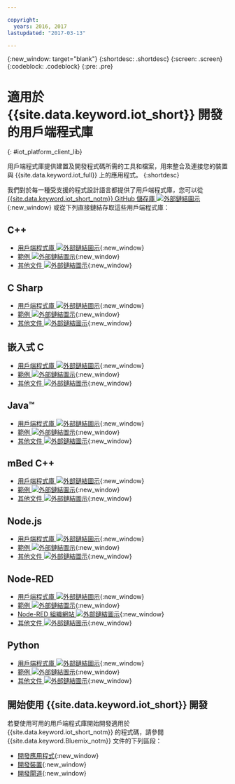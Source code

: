 ```yaml
---

copyright:
  years: 2016, 2017
lastupdated: "2017-03-13"

---
```


{:new_window: target="blank"}
{:shortdesc: .shortdesc}
{:screen: .screen}
{:codeblock: .codeblock}
{:pre: .pre}

# 適用於 {{site.data.keyword.iot_short}} 開發的用戶端程式庫
{: #iot_platform_client_lib}

用戶端程式庫提供建置及開發程式碼所需的工具和檔案，用來整合及連接您的裝置與 {{site.data.keyword.iot_full}} 上的應用程式。
{:shortdesc}

我們對於每一種受支援的程式設計語言都提供了用戶端程式庫，您可以從 [{{site.data.keyword.iot_short_notm}} GitHub 儲存庫 ![外部鏈結圖示](../../icons/launch-glyph.svg "外部鏈結圖示")](https://github.com/ibm-watson-iot){:new_window} 或從下列直接鏈結存取這些用戶端程式庫：

## C++

- [用戶端程式庫 ![外部鏈結圖示](../../icons/launch-glyph.svg "外部鏈結圖示")](https://github.com/ibm-watson-iot/iot-cpp){:new_window}
- [範例 ![外部鏈結圖示](../../icons/launch-glyph.svg "外部鏈結圖示")](https://github.com/ibm-watson-iot/iot-cpp/tree/master/samples){:new_window}
- [其他文件 ![外部鏈結圖示](../../icons/launch-glyph.svg "外部鏈結圖示")](https://github.com/ibm-watson-iot/iot-cpp/blob/master/README.md){:new_window}

## C Sharp
- [用戶端程式庫 ![外部鏈結圖示](../../icons/launch-glyph.svg "外部鏈結圖示")](https://github.com/ibm-watson-iot/iot-csharp){:new_window}
- [範例 ![外部鏈結圖示](../../icons/launch-glyph.svg "外部鏈結圖示")](https://github.com/ibm-watson-iot/iot-csharp/tree/master/sample){:new_window}
- [其他文件 ![外部鏈結圖示](../../icons/launch-glyph.svg "外部鏈結圖示")](https://github.com/ibm-watson-iot/iot-csharp/blob/master/README.md){:new_window}

## 嵌入式 C

- [用戶端程式庫 ![外部鏈結圖示](../../icons/launch-glyph.svg "外部鏈結圖示")](https://github.com/ibm-watson-iot/iot-embeddedc){:new_window}
- [範例 ![外部鏈結圖示](../../icons/launch-glyph.svg "外部鏈結圖示")](https://github.com/ibm-watson-iot/iot-embeddedc/tree/master/samples){:new_window}
- [其他文件 ![外部鏈結圖示](../../icons/launch-glyph.svg "外部鏈結圖示")](https://github.com/ibm-watson-iot/iot-embeddedc/blob/master/README.md){:new_window}


## Java™
- [用戶端程式庫 ![外部鏈結圖示](../../icons/launch-glyph.svg "外部鏈結圖示")](https://github.com/ibm-watson-iot/iot-java){:new_window}
- [範例 ![外部鏈結圖示](../../icons/launch-glyph.svg "外部鏈結圖示")](https://github.com/ibm-watson-iot/iot-java#samples){:new_window}
- [其他文件 ![外部鏈結圖示](../../icons/launch-glyph.svg "外部鏈結圖示")](https://github.com/ibm-watson-iot/iot-java/blob/master/README.md){:new_window}

## mBed C++

- [用戶端程式庫 ![外部鏈結圖示](../../icons/launch-glyph.svg "外部鏈結圖示")](https://developer.mbed.org/teams/IBM_IoT/code/IBMIoTF/){:new_window}
- [範例 ![外部鏈結圖示](../../icons/launch-glyph.svg "外部鏈結圖示")](https://developer.mbed.org/teams/IBM_IoT/code/IBMIoTClientLibrarySample/){:new_window}
- [其他文件 ![外部鏈結圖示](../../icons/launch-glyph.svg "外部鏈結圖示")](http://iotf.readthedocs.io/en/latest/devices/libraries/mbedcpp.html){:new_window}

## Node.js
- [用戶端程式庫 ![外部鏈結圖示](../../icons/launch-glyph.svg "外部鏈結圖示")](https://github.com/ibm-watson-iot/iot-nodejs){:new_window}
- [範例 ![外部鏈結圖示](../../icons/launch-glyph.svg "外部鏈結圖示")](https://github.com/ibm-watson-iot/iot-nodejs/tree/master/samples){:new_window}
- [其他文件 ![外部鏈結圖示](../../icons/launch-glyph.svg "外部鏈結圖示")](https://github.com/ibm-watson-iot/iot-nodejs/blob/master/README.md){:new_window}

## Node-RED
- [用戶端程式庫 ![外部鏈結圖示](../../icons/launch-glyph.svg "外部鏈結圖示")](https://github.com/ibm-watson-iot/iot-nodered){:new_window}
- [範例 ![外部鏈結圖示](../../icons/launch-glyph.svg "外部鏈結圖示")](https://github.com/ibm-watson-iot/iot-nodered/tree/master/samples/rpi){:new_window}
- [Node-RED 組織網站 ![外部鏈結圖示](../../icons/launch-glyph.svg "外部鏈結圖示 ")](http://nodered.org/){:new_window}
- [其他文件 ![外部鏈結圖示](../../icons/launch-glyph.svg "外部鏈結圖示")](https://github.com/ibm-watson-iot/iot-nodered/blob/master/README.md){:new_window}

## Python
- [用戶端程式庫 ![外部鏈結圖示](../../icons/launch-glyph.svg "外部鏈結圖示")](https://github.com/ibm-watson-iot/iot-python){:new_window}
- [範例 ![外部鏈結圖示](../../icons/launch-glyph.svg "外部鏈結圖示")](https://github.com/ibm-watson-iot/iot-python/tree/master/samples){:new_window}
- [其他文件 ![外部鏈結圖示](../../icons/launch-glyph.svg "外部鏈結圖示")](https://github.com/ibm-watson-iot/iot-python/blob/master/README.rst){:new_window}

## 開始使用 {{site.data.keyword.iot_short}} 開發

若要使用可用的用戶端程式庫開始開發適用於 {{site.data.keyword.iot_short_notm}} 的程式碼，請參閱 {{site.data.keyword.Bluemix_notm}} 文件的下列區段：

- [開發應用程式](applications/api.html){:new_window}
- [開發裝置](devices/api.html){:new_window}
- [開發閘道](gateways/mqtt.html){:new_window}
